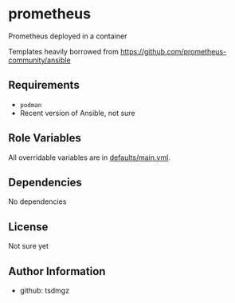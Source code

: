 prometheus
=========

Prometheus deployed in a container

Templates heavily borrowed from
<https://github.com/prometheus-community/ansible>

Requirements
------------

- `podman`
- Recent version of Ansible, not sure

Role Variables
--------------

All overridable variables are in [defaults/main.yml](defaults/main.yml).

Dependencies
------------

No dependencies

License
-------

Not sure yet

Author Information
------------------

- github: tsdmgz
